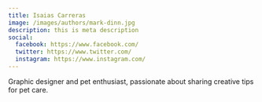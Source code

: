 ```yaml
---
title: Isaias Carreras
image: /images/authors/mark-dinn.jpg
description: this is meta description
social:
  facebook: https://www.facebook.com/
  twitter: https://www.twitter.com/
  instagram: https://www.instagram.com/
---
```


Graphic designer and pet enthusiast, passionate about sharing creative tips for pet care.

